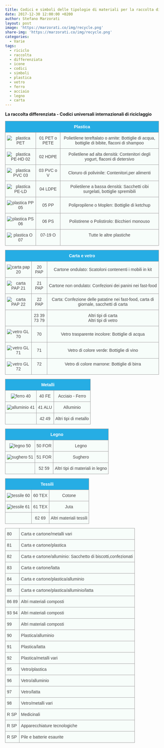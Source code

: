 ```yaml
---
title: Codici e simboli delle tipologie di materiali per la raccolta differenziata
date: 2017-12-30 12:00:00 +0200
author: Stefano Marzorati
layout: post
image: 'https://marzorati.co/img/recycle.png'
share-img: 'https://marzorati.co/img/recycle.png'
categories:
  - Varie
tags:
  - riciclo
  - raccolta
  - differenziata
  - icone
  - codici
  - simboli
  - plastica
  - vetro
  - ferro
  - acciaio
  - legno
  - carta
---
```

**La raccolta differenziata - Codici universali internazionali di riciclaggio**   

<style type="text/css">
.tg  {border-collapse:collapse;border-spacing:0;border-color:#999;margin:0px auto;}
.tg td{font-family:Arial, sans-serif;font-size:14px;padding:10px 5px;border-style:solid;border-width:1px;overflow:hidden;word-break:normal;border-color:#999;color:#444;background-color:#F7FDFA;}
.tg th{font-family:Arial, sans-serif;font-size:14px;font-weight:normal;padding:10px 5px;border-style:solid;border-width:1px;overflow:hidden;word-break:normal;border-color:#999;color:#fff;background-color:#26ADE4;}
.tg .tg-s6z2{text-align:center}
.tg .tg-hgcj{font-weight:bold;text-align:center}
.tg .tg-baqh{text-align:center;vertical-align:top}
</style>
<table class="tg">
  <tr>
    <th class="tg-hgcj" colspan="3">Plastica</th>
  </tr>
  <tr>
    <td class="tg-s6z2"><img src="http://www.difesambiente.it/immagini/PET_01.gif" alt="plastica PET"></td>
    <td class="tg-s6z2">01 PET o PETE</td>
    <td class="tg-s6z2">Polietilene tereftalato o arnite: Bottiglie di acqua, bottiglie di bibite, flaconi di shampoo</td>
  </tr>
  <tr>
    <td class="tg-s6z2"><img src="http://www.difesambiente.it/immagini/PE_02.gif" alt="plastica PE-HD 02"></td>
    <td class="tg-s6z2">02 HDPE</td>
    <td class="tg-s6z2">Polietilene ad alta densità: Contenitori degli yogurt, flaconi di detersivo</td>
  </tr>
  <tr>
    <td class="tg-s6z2"><img src="http://www.difesambiente.it/immagini/PVC_03.gif" alt="plastica PVC 03"></td>
    <td class="tg-s6z2">03 PVC o V</td>
    <td class="tg-s6z2">Cloruro di polivinile: Contenitori,per alimenti</td>
  </tr>
  <tr>
    <td class="tg-s6z2"><img src="http://www.difesambiente.it/immagini/PE_04.gif" alt="plastica PE-LD"></td>
    <td class="tg-s6z2">04 LDPE</td>
    <td class="tg-s6z2">Polietilene a bassa densità: Sacchetti cibi surgelati, bottiglie spremibili</td>
  </tr>
  <tr>
    <td class="tg-s6z2"><img src="http://www.difesambiente.it/immagini/PP_05.gif" alt="plastica PP 05"></td>
    <td class="tg-s6z2">05 PP</td>
    <td class="tg-s6z2">Polipropilene o Moplen: Bottiglie di ketchup</td>
  </tr>
  <tr>
    <td class="tg-s6z2"><img src="http://www.difesambiente.it/immagini/PS_06gif.gif" alt="plastica PS 06"></td>
    <td class="tg-s6z2">06 PS</td>
    <td class="tg-s6z2">Polistirene o Polistirolo: Bicchieri monouso</td>
  </tr>
  <tr>
    <td class="tg-baqh"><img src="http://www.difesambiente.it/immagini/O_07gif.gif" alt="plastica O 07"></td>
    <td class="tg-baqh">07-19 O</td>
    <td class="tg-baqh">Tutte le altre plastiche</td>
  </tr>
</table>   
<p>
<table class="tg">
  <tr>
    <th class="tg-hgcj" colspan="3">Carta e vetro</th>
  </tr>
  <tr>
    <td class="tg-s6z2"><img src="http://www.difesambiente.it/immagini/PAP_20.gif" alt="carta pap 20"></td>
    <td class="tg-s6z2">20 PAP</td>
    <td class="tg-s6z2">Cartone ondulato: Scatoloni contenenti i mobili in kit</td>
  </tr>
  <tr>
    <td class="tg-s6z2"><img src="http://www.difesambiente.it/immagini/PAP_21.gif" alt="carta PAP 21"></td>
    <td class="tg-s6z2">21 PAP</td>
    <td class="tg-s6z2">Cartone non ondulato: Confezioni dei panini nei fast-food</td>
  </tr>
  <tr>
    <td class="tg-s6z2"><img src="http://www.difesambiente.it/immagini/PAP_22.gif" alt="carta PAP 22"></td>
    <td class="tg-s6z2">22 PAP</td>
    <td class="tg-s6z2">Carta: Confezione delle patatine nei fast-food, carta di giornale, sacchetti di carta</td>
  </tr>
  <tr>
    <td class="tg-s6z2"></td>
    <td class="tg-s6z2">23 39<br>73 79</td>
    <td class="tg-s6z2">Altri tipi di carta<br>Altri tipi di vetro</td>
  </tr>
  <tr>
    <td class="tg-s6z2"><img src="http://www.difesambiente.it/immagini/GL_70.gif" alt="vetro GL 70"></td>
    <td class="tg-s6z2">70</td>
    <td class="tg-s6z2">Vetro trasparente incolore: Bottiglie di acqua</td>
  </tr>
  <tr>
    <td class="tg-s6z2"><img src="http://www.difesambiente.it/immagini/GL_71.gif" alt="vetro GL 71"></td>
    <td class="tg-s6z2">71</td>
    <td class="tg-s6z2">Vetro di colore verde: Bottiglie di vino</td>
  </tr>
  <tr>
    <td class="tg-baqh"><img src="http://www.difesambiente.it/immagini/GL_72.gif" alt="vetro GL 72"></td>
    <td class="tg-baqh">72</td>
    <td class="tg-baqh">Vetro di colore marrone: Bottiglie di birra</td>
  </tr>
</table>

<p>

<table class="tg">
  <tr>
    <th class="tg-hgcj" colspan="3">Metalli</th>
  </tr>
  <tr>
    <td class="tg-s6z2"><img src="http://www.difesambiente.it/immagini/FE_40.gif" alt="ferro 40"></td>
    <td class="tg-s6z2">40 FE</td>
    <td class="tg-s6z2">Acciaio - Ferro</td>
  </tr>
  <tr>
    <td class="tg-s6z2"><img src="http://www.difesambiente.it/immagini/ALU_41.gif" alt="alluminio 41"></td>
    <td class="tg-s6z2">41 ALU</td>
    <td class="tg-s6z2">Alluminio</td>
  </tr>
   <tr>
    <td class="tg-s6z2"></td>
    <td class="tg-s6z2">42 49</td>
    <td class="tg-s6z2">Altri tipi di metallo</td>
  </tr>
</table>

<p>

<table class="tg">
  <tr>
    <th class="tg-hgcj" colspan="3">Legno</th>
  </tr>
  <tr>
    <td class="tg-s6z2"><img src="http://www.difesambiente.it/immagini/FOR_50.gif" alt="legno 50"></td>
    <td class="tg-s6z2">50 FOR</td>
    <td class="tg-s6z2">Legno</td>
  </tr>
  <tr>
    <td class="tg-s6z2"><img src="http://www.difesambiente.it/immagini/FOR_51.gif" alt="sughero 51"></td>
    <td class="tg-s6z2">51 FOR</td>
    <td class="tg-s6z2">Sughero</td>
  </tr>
  <tr>
    <td class="tg-s6z2"></td>
    <td class="tg-s6z2">52 59</td>
    <td class="tg-s6z2">Altri tipi di materiali in legno</td>
  </tr>
</table>

<p>

<table class="tg">
  <tr>
    <th class="tg-hgcj" colspan="3">Tessili</th>
  </tr>
  <tr>
    <td class="tg-s6z2"><img src="http://www.difesambiente.it/immagini/TEX_60.gif" alt="tessile 60"></td>
    <td class="tg-s6z2">60 TEX</td>
    <td class="tg-s6z2">Cotone</td>
  </tr>
  <tr>
    <td class="tg-s6z2"><img src="http://www.difesambiente.it/immagini/TEX_61.gif" alt="tessile 61"></td>
    <td class="tg-s6z2">61 TEX</td>
    <td class="tg-s6z2">Juta</td>
  </tr>
  <tr>
    <td class="tg-s6z2"></td>
    <td class="tg-s6z2">62 69</td>
    <td class="tg-s6z2">Altri materiali tessili</td>
  </tr>
  </table>

<p>
  
  <style type="text/css">
.tg  {border-collapse:collapse;border-spacing:0;}
.tg td{font-family:Arial, sans-serif;font-size:14px;padding:10px 5px;border-style:solid;border-width:1px;overflow:hidden;word-break:normal;}
.tg th{font-family:Arial, sans-serif;font-size:14px;font-weight:normal;padding:10px 5px;border-style:solid;border-width:1px;overflow:hidden;word-break:normal;}
.tg .tg-yw4l{vertical-align:top}
</style>
<table class="tg">
  <tr>
    <td class="tg-031e">80</td>
    <td class="tg-031e">Carta e cartone/metalli vari</td>
  </tr>
  <tr>
    <td class="tg-031e">81</td>
    <td class="tg-031e">Carta e cartone/plastica</td>
  </tr>
  <tr>
    <td class="tg-yw4l">82</td>
    <td class="tg-yw4l">Carta e cartone/alluminio: Sacchetto di biscotti,confezionati</td>
  </tr>
  <tr>
    <td class="tg-yw4l">83</td>
    <td class="tg-yw4l">Carta e cartone/latta</td>
  </tr>
  <tr>
    <td class="tg-yw4l">84</td>
    <td class="tg-yw4l">Carta e cartone/plastica/alluminio</td>
  </tr>
  <tr>
    <td class="tg-yw4l">85</td>
    <td class="tg-yw4l">Carta e cartone/plastica/alluminio/latta</td>
  </tr>
  <tr>
    <td class="tg-yw4l">86 89<br></td>
    <td class="tg-yw4l">Altri materiali composti</td>
  </tr>
  <tr>
    <td class="tg-yw4l">93 94<br></td>
    <td class="tg-yw4l">Altri materiali composti</td>
  </tr>
  <tr>
    <td class="tg-yw4l">99</td>
    <td class="tg-yw4l">Altri materiali composti</td>
  </tr>
  <tr>
    <td class="tg-yw4l">90</td>
    <td class="tg-yw4l">Plastica/alluminio</td>
  </tr>
  <tr>
    <td class="tg-yw4l">91</td>
    <td class="tg-yw4l">Plastica/latta</td>
  </tr>
  <tr>
    <td class="tg-yw4l">92</td>
    <td class="tg-yw4l">Plastica/metalli vari</td>
  </tr>
  <tr>
    <td class="tg-yw4l">95</td>
    <td class="tg-yw4l">Vetro/plastica</td>
  </tr>
  <tr>
    <td class="tg-yw4l">96</td>
    <td class="tg-yw4l">Vetro/alluminio</td>
  </tr>
  <tr>
    <td class="tg-yw4l">97</td>
    <td class="tg-yw4l">Vetro/latta</td>
  </tr>
  <tr>
    <td class="tg-yw4l">98</td>
    <td class="tg-yw4l">Vetro/metalli vari</td>
  </tr>
  <tr>
    <td class="tg-yw4l">R SP</td>
    <td class="tg-yw4l">Medicinali</td>
  </tr>
  <tr>
    <td class="tg-yw4l">R SP</td>
    <td class="tg-yw4l">Apparecchiature tecnologiche</td>
  </tr>
  <tr>
    <td class="tg-yw4l">R SP</td>
    <td class="tg-yw4l">Pile e batterie esaurite</td>
  </tr>
</table>
